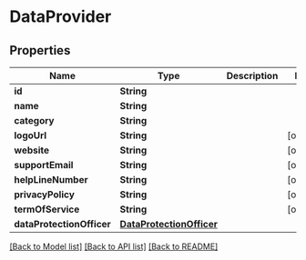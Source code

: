 # DataProvider

## Properties
Name | Type | Description | Notes
------------ | ------------- | ------------- | -------------
**id** | **String** |  | 
**name** | **String** |  | 
**category** | **String** |  | 
**logoUrl** | **String** |  | [optional] 
**website** | **String** |  | [optional] 
**supportEmail** | **String** |  | [optional] 
**helpLineNumber** | **String** |  | [optional] 
**privacyPolicy** | **String** |  | [optional] 
**termOfService** | **String** |  | [optional] 
**dataProtectionOfficer** | [**DataProtectionOfficer**](DataProtectionOfficer.md) |  | 

[[Back to Model list]](../README.md#documentation-for-models) [[Back to API list]](../README.md#documentation-for-api-endpoints) [[Back to README]](../README.md)


